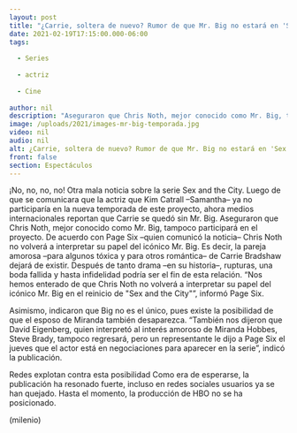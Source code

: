 ```yaml
---
layout: post
title: "¿Carrie, soltera de nuevo? Rumor de que Mr. Big no estará en 'Sex and the City' enciende las redes"
date: 2021-02-19T17:15:00.000-06:00
tags:
  
  - Series
  
  - actriz
  
  - Cine
  
author: nil
description: "Aseguraron que Chris Noth, mejor conocido como Mr. Big, tampoco participará en el proyecto; ¿es cierto? ¿Carrie se quedará sin su amor? Te contamos lo que sabemos. "
image: /uploads/2021/images-mr-big-temporada.jpg
video: nil
audio: nil
alt: ¿Carrie, soltera de nuevo? Rumor de que Mr. Big no estará en 'Sex and the City' enciende las redes
front: false
section: Espectáculos
---
```


¡No, no, no, no! Otra mala noticia sobre la serie Sex and the City. Luego de que se comunicara que la actriz que Kim Catrall –Samantha– ya no participaría en la nueva temporada de este proyecto, ahora medios internacionales reportan que Carrie se quedó sin Mr. Big. Aseguraron que Chris Noth, mejor conocido como Mr. Big, tampoco participará en el proyecto. De acuerdo con Page Six –quien comunicó la noticia– Chris Noth no volverá a interpretar su papel del icónico Mr. Big. Es decir, la pareja amorosa –para algunos tóxica y para otros romántica–  de Carrie Bradshaw dejará de existir.  Después de tanto drama –en su historia–, rupturas, una boda fallida y hasta infidelidad podría ser el fin de esta relación. 
“Nos hemos enterado de que Chris Noth no volverá a interpretar su papel del icónico Mr. Big en el reinicio de "Sex and the City"”, informó Page Six. 

Asimismo, indicaron que Big no es el único, pues existe la posibilidad de que el esposo de Miranda también desaparezca. “También nos dijeron que David Eigenberg, quien interpretó al interés amoroso de Miranda Hobbes, Steve Brady, tampoco regresará, pero un representante le dijo a Page Six el jueves que el actor está en negociaciones para aparecer en la serie”, indicó la publicación. 

Redes explotan contra esta posibilidad  Como era de esperarse, la publicación ha resonado fuerte, incluso en redes sociales usuarios ya se han quejado. Hasta el momento, la producción de HBO no se ha posicionado.

(milenio) 

